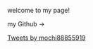 welcome to my page!

my Github -> <a href="https://github.com/chikaharu11"><img scr="https://github.com/chikaharu11/chikaharu11.github.io/blob/master/GitHub-Mark-64px.png"></a>

<a class="twitter-timeline" href="https://twitter.com/mochi88855919?ref_src=twsrc%5Etfw">Tweets by mochi88855919</a> <script async src="https://platform.twitter.com/widgets.js" charset="utf-8"></script>
